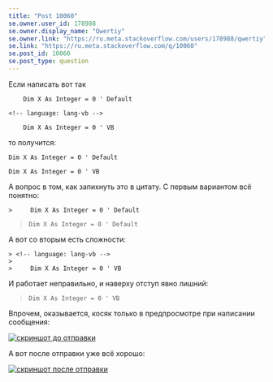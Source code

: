 ```yaml
---
title: "Post 10060"
se.owner.user_id: 178988
se.owner.display_name: "Qwertiy"
se.owner.link: "https://ru.meta.stackoverflow.com/users/178988/qwertiy"
se.link: "https://ru.meta.stackoverflow.com/q/10060"
se.post_id: 10060
se.post_type: question
---
```

<p>Если написать вот так</p>

<pre class="lang-none prettyprint-override"><code>    Dim X As Integer = 0 ' Default

&lt;!-- language: lang-vb --&gt;

    Dim X As Integer = 0 ' VB
</code></pre>

<p>то получится:</p>

<pre><code>Dim X As Integer = 0 ' Default
</code></pre>

<pre class="lang-vb prettyprint-override"><code>Dim X As Integer = 0 ' VB
</code></pre>

<p>А вопрос в том, как запихнуть это в цитату. С первым вариантом всё понятно:</p>

<pre class="lang-none prettyprint-override"><code>&gt;     Dim X As Integer = 0 ' Default
</code></pre>

<blockquote>
<pre><code>Dim X As Integer = 0 ' Default
</code></pre>
</blockquote>

<p>А вот со вторым есть сложности:</p>

<pre class="lang-none prettyprint-override"><code>&gt; &lt;!-- language: lang-vb --&gt;
&gt;
&gt;     Dim X As Integer = 0 ' VB
</code></pre>

<p>И работает неправильно, и наверху отступ явно лишний:</p>

<blockquote>
  <pre class="lang-vb prettyprint-override"><code>Dim X As Integer = 0 ' VB
</code></pre>
</blockquote>

<p>Впрочем, оказывается, косяк только в предпросмотре при написании сообщения:</p>

<p><a href="https://i.stack.imgur.com/r8hv7.png" rel="nofollow noreferrer"><img src="https://i.stack.imgur.com/r8hv7.png" alt="скриншот до отправки"></a></p>

<p>А вот после отправки уже всё хорошо:</p>

<p><a href="https://i.stack.imgur.com/juiXI.png" rel="nofollow noreferrer"><img src="https://i.stack.imgur.com/juiXI.png" alt="скриншот после отправки"></a></p>
